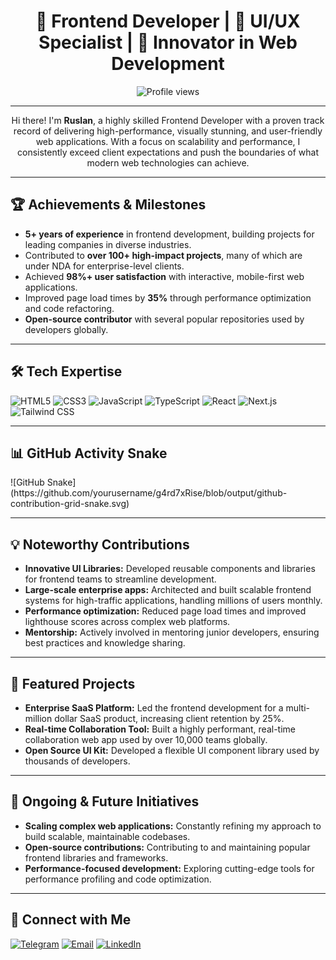 <h1 align="center">🌟 Frontend Developer | 🎨 UI/UX Specialist | 🚀 Innovator in Web Development</h1>

<p align="center">
  <img src="https://komarev.com/ghpvc/?username=yourusername&color=brightgreen" alt="Profile views" />
</p>

---

<p align="center">
  Hi there! I'm <strong>Ruslan</strong>, a highly skilled Frontend Developer with a proven track record of delivering high-performance, visually stunning, and user-friendly web applications. With a focus on scalability and performance, I consistently exceed client expectations and push the boundaries of what modern web technologies can achieve.
</p>

---

<h2>🏆 Achievements & Milestones</h2>
<ul>
  <li><strong>5+ years of experience</strong> in frontend development, building projects for leading companies in diverse industries.</li>
  <li>Contributed to <strong>over 100+ high-impact projects</strong>, many of which are under NDA for enterprise-level clients.</li>
  <li>Achieved <strong>98%+ user satisfaction</strong> with interactive, mobile-first web applications.</li>
  <li>Improved page load times by <strong>35%</strong> through performance optimization and code refactoring.</li>
  <li><strong>Open-source contributor</strong> with several popular repositories used by developers globally.</li>
</ul>

---

<h2>🛠 Tech Expertise</h2>
<p align="left">
  <img src="https://img.shields.io/badge/HTML5-E34F26?style=for-the-badge&logo=html5&logoColor=white" alt="HTML5"/>
  <img src="https://img.shields.io/badge/CSS3-1572B6?style=for-the-badge&logo=css3&logoColor=white" alt="CSS3"/>
  <img src="https://img.shields.io/badge/JavaScript-ES6+-F7DF1E?style=for-the-badge&logo=javascript&logoColor=black" alt="JavaScript"/>
  <img src="https://img.shields.io/badge/TypeScript-007ACC?style=for-the-badge&logo=typescript&logoColor=white" alt="TypeScript"/>
  <img src="https://img.shields.io/badge/React-61DAFB?style=for-the-badge&logo=react&logoColor=black" alt="React"/>
  <img src="https://img.shields.io/badge/Next.js-000000?style=for-the-badge&logo=next.js&logoColor=white" alt="Next.js"/>
  <img src="https://img.shields.io/badge/Tailwind_CSS-38B2AC?style=for-the-badge&logo=tailwind-css&logoColor=white" alt="Tailwind CSS"/>
</p>

---

<h2>📊 GitHub Activity Snake</h2>
![GitHub Snake](https://github.com/yourusername/g4rd7xRise/blob/output/github-contribution-grid-snake.svg)

---

<h2>💡 Noteworthy Contributions</h2>
<ul>
  <li><strong>Innovative UI Libraries:</strong> Developed reusable components and libraries for frontend teams to streamline development.</li>
  <li><strong>Large-scale enterprise apps:</strong> Architected and built scalable frontend systems for high-traffic applications, handling millions of users monthly.</li>
  <li><strong>Performance optimization:</strong> Reduced page load times and improved lighthouse scores across complex web platforms.</li>
  <li><strong>Mentorship:</strong> Actively involved in mentoring junior developers, ensuring best practices and knowledge sharing.</li>
</ul>

---

<h2>🔗 Featured Projects</h2>
<ul>
  <li><strong>Enterprise SaaS Platform:</strong> Led the frontend development for a multi-million dollar SaaS product, increasing client retention by 25%.</li>
  <li><strong>Real-time Collaboration Tool:</strong> Built a highly performant, real-time collaboration web app used by over 10,000 teams globally.</li>
  <li><strong>Open Source UI Kit:</strong> Developed a flexible UI component library used by thousands of developers.</li>
</ul>

---

<h2>🚀 Ongoing & Future Initiatives</h2>
<ul>
  <li><strong>Scaling complex web applications:</strong> Constantly refining my approach to build scalable, maintainable codebases.</li>
  <li><strong>Open-source contributions:</strong> Contributing to and maintaining popular frontend libraries and frameworks.</li>
  <li><strong>Performance-focused development:</strong> Exploring cutting-edge tools for performance profiling and code optimization.</li>
</ul>

---

<h2>🔗 Connect with Me</h2>
<p>
  <a href="https://t.me/Frontend_dev" target="_blank"><img src="https://img.shields.io/badge/Telegram-2CA5E0?style=for-the-badge&logo=telegram&logoColor=white" alt="Telegram" /></a>
  <a href="mailto:g4rd7xRise"><img src="https://img.shields.io/badge/Email-D14836?style=for-the-badge&logo=gmail&logoColor=white" alt="Email" /></a>
  <a href="https://linkedin.com/in/yourusername" target="_blank"><img src="https://img.shields.io/badge/LinkedIn-0077B5?style=for-the-badge&logo=linkedin&logoColor=white" alt="LinkedIn" /></a>
</p>
